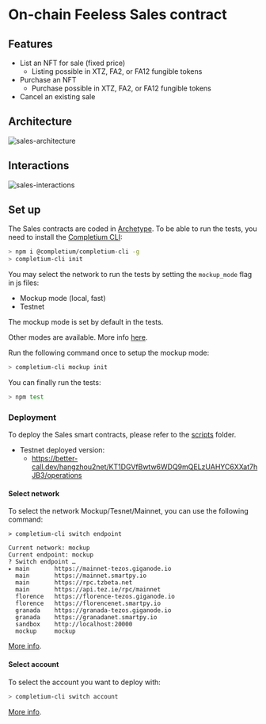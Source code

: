 # On-chain Feeless Sales contract

## Features
* List an NFT for sale (fixed price)
  * Listing possible in XTZ, FA2, or FA12 fungible tokens
* Purchase an NFT
  * Purchase possible in XTZ, FA2, or FA12 fungible tokens
* Cancel an existing sale

## Architecture
![sales-architecture](http://plantuml.com/plantuml/png/TL91RiCm3Bld5Vb0Fv33q0yC6DRT3SrHCWEADKXgjYBetnV4pLhRg8yYHSe4ZseWTfweyGIgxOT0r075lKA44QLTcdPzouJsnVsrdRQninjDS_HRsAFg0tnjRiBlV06oWEhUXEVGtwM7WBJkoax89KSqzmJI3FftEW6X5kBhOSQUoGs8JQb2b4y-pvTyu25w9AT0MDYuax70Y8MTRfZdQ0BUCiZsW5EIKkzLzrbopgQ24yzO0yiSy2S9EVmDQbh3ATJzDockm-6b-55tTtvEIMUKhAf4NTsRfYHjctLBkg81HupzMjS_)

## Interactions
![sales-interactions](http://plantuml.com/plantuml/png/hPH1gzim3CVl_XJYdTw3xP0USnZT1ZtkqXp6Ba5DbHBcsCPs2ltsIsI79QbVCRI51blwwoTPCjuxZzOFlHJOU6tXI5AI1NJWU1NDFuPRi9wcXH1c3EgQpg3oy7P4IUwDOwPLmWd74O8N-Y-gNR2inPL5vLgoqACQdPRrFXhhQ5o7_3fKh5AjNpiEttSGVItkwdjtiV0NB10NgmS3eMIl_v82Htum0W1YF-3hjobL2OCvewTQ6xBejNtVLld1GIWzS263kdGdIL05AaeI47xSKkPocTbeaew0Jv49Bm8TZR7wIfzHrLbC_xaL9ALOSNXw9RZPmNjsBCSw2NmzcPQqyHObOUF-8SjIFrRCkBLkUuOImgAU7OxrQzbYYBFZlRMwB-E8lu3NN5F-49CfU9w9B4pc937XnvEKbgYsr51tVPvbzGsbxyXjY7ctBPspU4qRYbVseNYg4R-hFxn9NUOPEOdkiImAf8StESbXDNEs-iVdvGQdcLjv_aHMxSv7vqyfCOByD8dWv0Ft4rL34bgfjGtztJpsSQeDw_W9odsgECr-_0oz_0S0)

## Set up
The Sales contracts are coded in [Archetype](https://docs.archetype-lang.org/).
To be able to run the tests, you need to install the [Completium CLI](https://completium.com/docs/cli):
```bash
> npm i @completium/completium-cli -g
> completium-cli init
```

You may select the network to run the tests by setting the `mockup_mode` flag in js files:
* Mockup mode (local, fast)
* Testnet

The mockup mode is set by default in the tests.

Other modes are available. More info [here](https://completium.com/docs/cli/network#switch-endpoint).

Run the following command once to setup the mockup mode:
```bash
> completium-cli mockup init
```

You can finally run the tests:
```bash
> npm test
```
### Deployment
To deploy the Sales smart contracts, please refer to the [scripts](../scripts/README.md) folder.
* Testnet deployed version:
  * https://better-call.dev/hangzhou2net/KT1DGVfBwtw6WDQ9mQELzUAHYC6XXat7hJB3/operations

#### Select network

To select the network Mockup/Tesnet/Mainnet, you can use the following command:

```
> completium-cli switch endpoint

Current network: mockup
Current endpoint: mockup
? Switch endpoint …
▸ main       https://mainnet-tezos.giganode.io
  main       https://mainnet.smartpy.io
  main       https://rpc.tzbeta.net
  main       https://api.tez.ie/rpc/mainnet
  florence   https://florence-tezos.giganode.io
  florence   https://florencenet.smartpy.io
  granada    https://granada-tezos.giganode.io
  granada    https://granadanet.smartpy.io
  sandbox    http://localhost:20000
  mockup     mockup
```

[More info](https://completium.com/docs/cli/network).

#### Select account

To select the account you want to deploy with:
```bash
> completium-cli switch account
```

[More info](https://completium.com/docs/cli/account).
